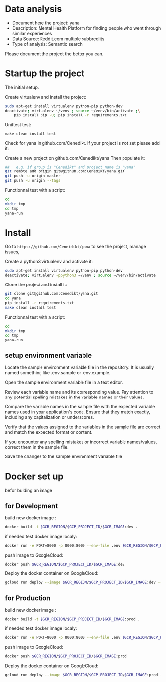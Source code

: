 # Data analysis
- Document here the project: yana
- Description: Mental Health Platform for finding people who went through similar experiences
- Data Source: Reddit.com multiple subbrediits
- Type of analysis: Semantic search

Please document the project the better you can.

# Startup the project

The initial setup.

Create virtualenv and install the project:
```bash
sudo apt-get install virtualenv python-pip python-dev
deactivate; virtualenv ~/venv ; source ~/venv/bin/activate ;\
    pip install pip -U; pip install -r requirements.txt
```

Unittest test:
```bashwd
make clean install test
```

Check for yana in github.com/Cenedikt. If your project is not set please add it:

Create a new project on github.com/Cenedikt/yana
Then populate it:

```bash
##   e.g. if group is "Cenedikt" and project_name is "yana"
git remote add origin git@github.com:Cenedikt/yana.git
git push -u origin master
git push -u origin --tags
```

Functionnal test with a script:

```bash
cd
mkdir tmp
cd tmp
yana-run
```

# Install

Go to `https://github.com/Ceneidikt/yana` to see the project, manage issues,


Create a python3 virtualenv and activate it:

```bash
sudo apt-get install virtualenv python-pip python-dev
deactivate; virtualenv -ppython3 ~/venv ; source ~/venv/bin/activate
```

Clone the project and install it:

```bash
git clone git@github.com:Cenedikt/yana.git
cd yana
pip install -r requirements.txt
make clean install test
```
Functionnal test with a script:

```bash
cd
mkdir tmp
cd tmp
yana-run
```
## setup environment variable

Locate the sample environment variable file in the repository. It is usually named something like .env.sample or .env.example.

Open the sample environment variable file in a text editor.

Review each variable name and its corresponding value. Pay attention to any potential spelling mistakes in the variable names or their values.

Compare the variable names in the sample file with the expected variable names used in your application's code. Ensure that they match exactly, including any capitalization or underscores.

Verify that the values assigned to the variables in the sample file are correct and match the expected format or content.

If you encounter any spelling mistakes or incorrect variable names/values, correct them in the sample file.

Save the changes to the sample environment variable file

# Docker set up
befor bulding an image
## for Development

build new docker image :
```bash
docker build -t $GCR_REGION/$GCP_PROJECT_ID/$GCR_IMAGE:dev .
```
if needed test docker image localy:
```bash
docker run -e PORT=8000 -p 8000:8000 --env-file .env $GCR_REGION/$GCP_PROJECT_ID/$GCR_IMAGE:dev
```
push image to GoogleCloud:
```bash
docker push $GCR_REGION/$GCP_PROJECT_ID/$GCR_IMAGE:dev
```
Deploy the docker container on GoogleCloud:
```bash
gcloud run deploy --image $GCR_REGION/$GCP_PROJECT_ID/$GCR_IMAGE:dev --memory $GCR_MEMORY --region $GCP_REGION --env-vars-file .env.yaml --project $GCP_PROJECT_ID
```

## for Production

build new docker image :
```bash
docker build -t $GCR_REGION/$GCP_PROJECT_ID/$GCR_IMAGE:prod .
```
if needed test docker image localy:
```bash
docker run -e PORT=8000 -p 8000:8000 --env-file .env $GCR_REGION/$GCP_PROJECT_ID/$GCR_IMAGE:prod
```
push image to GoogleCloud:
```bash
docker push $GCR_REGION/$GCP_PROJECT_ID/$GCR_IMAGE:prod
```
Deploy the docker container on GoogleCloud:
```bash
gcloud run deploy --image $GCR_REGION/$GCP_PROJECT_ID/$GCR_IMAGE:prod --memory $GCR_MEMORY --region $GCP_REGION --env-vars-file .env.yaml --project $GCP_PROJECT_ID
